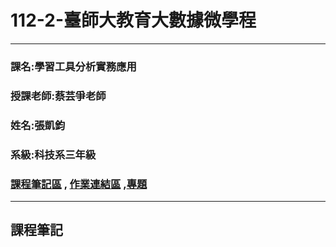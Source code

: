# 112-2-臺師大教育大數據微學程
***
### 課名:學習工具分析實務應用
### 授課老師:蔡芸爭老師
### 姓名:張凱鈞
### 系級:科技系三年級
### [課程筆記區]() , [作業連結區]() ,[專題]()
***

## 課程筆記
